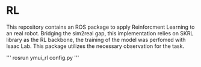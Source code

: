 # RL

This repository contains an ROS package to apply Reinforcment Learning to an real robot. Bridging the sim2real gap, this implementation relies on SKRL library as the RL backbone, the training of the model was perfomed with Isaac Lab. This package utilizes the necessary observation for the task. 

''' rosrun ymui_rl config.py '''
